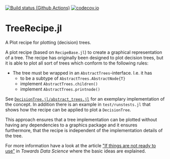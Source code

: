 [![Build status (Github Actions)](https://github.com/JuliaAI/TreeRecipe.jl/workflows/CI/badge.svg)](https://github.com/JuliaAI/TreeRecipe.jl/actions)
[![codecov.io](http://codecov.io/github/JuliaAI/TreeRecipe.jl/coverage.svg?branch=main)](http://codecov.io/github/JuliaAI/TreeRecipe.jl?branch=main)

# TreeRecipe.jl

A Plot recipe for plotting (decision) trees.

A plot recipe (based on `RecipeBase.jl`) to create a graphical representation of a tree.
The recipe has originally been designed to plot decision trees, but it is able to plot all sort
of trees which conform to the following rules:

- The tree must be wrapped in an `AbstractTrees`-interface. I.e. it has
  - to be a subtype of `AbstractTrees.AbstractNode{T}`
  - implement `AbstractTrees.children()`
  - implement `AbstractTrees.printnode()`

See [`DecisionTree.jl/abstract_trees.jl`](https://github.com/JuliaAI/DecisionTree.jl/blob/9dab9c12fcf2d54d4591b23fc87512964fb664b8/src/abstract_trees.jl) for 
an exemplary implementation of the concept. In addition there is an example in `test/runstests.jl` that shows how the recipe can be applied to plot a `DecisionTree`.

This approach ensures that a tree implementation can be plotted without having any dependencies to a graphics package and it ensures furthermore, that the recipe is independent of the implementation details of the tree. 

For more information have a look at the article 
["If things are not ready to use"](https://towardsdatascience.com/part-iii-if-things-are-not-ready-to-use-59d2db378bec) in *Towards Data Science* where the basic ideas are explained.